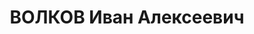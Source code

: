 ---
title: ВОЛКОВ Иван Алексеевич
description: "Род. в 1874, Владимирская губ. Проживал: г. Красноярск. МЕХАНИК КИРПИЧНОГО\
  \ ЗАВОДА \n  Арестован 31.10.1936. Обв.: участие в к.-р. организации, подготовка\
  \ теракта. Приговор: ВК ВС СССР, 24.04.1937 – 8 лет ИТЛ. \n  Реабилитирован ВК ВС\
  \ СССР 10.03.1960"
---